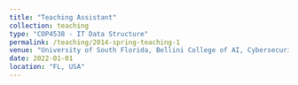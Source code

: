 ```yaml
---
title: "Teaching Assistant"
collection: teaching
type: "COP4538 - IT Data Structure"
permalink: /teaching/2014-spring-teaching-1
venue: "University of South Florida, Bellini College of AI, Cybersecurity and Computing"
date: 2022-01-01
location: "FL, USA"
---
```

